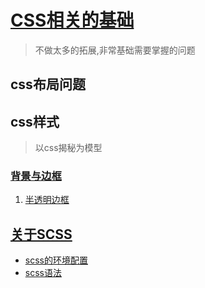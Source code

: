 # [CSS相关的基础](css.md)

>不做太多的拓展,非常基础需要掌握的问题

## css布局问题

## css样式

>以css揭秘为模型

### [背景与边框](css样式/背景与边框/背景和边框.md)

1. [半透明边框](css样式/背景与边框/01半透明边框.html)

## [关于SCSS](1、相关介绍.md)

* [scss的环境配置](2、环境配置.md)
* [scss语法](3、scss语法.md)
